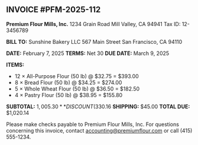 ## INVOICE #PFM-2025-112
**Premium Flour Mills, Inc.**
1234 Grain Road
Mill Valley, CA 94941
Tax ID: 12-3456789

**BILL TO:**
Sunshine Bakery LLC
567 Main Street
San Francisco, CA 94110

**DATE:** February 7, 2025
**TERMS:** Net 30
**DUE DATE:** March 9, 2025

**ITEMS:**
- 12 × All-Purpose Flour (50 lb) @ $32.75 = $393.00
- 8 × Bread Flour (50 lb) @ $34.25 = $274.00
- 5 × Whole Wheat Flour (50 lb) @ $36.50 = $182.50
- 4 × Pastry Flour (50 lb) @ $38.95 = $155.80

**SUBTOTAL:** $1,005.30
**DISCOUNT (3%):** -$30.16
**SHIPPING:** $45.00
**TOTAL DUE:** $1,020.14

Please make checks payable to Premium Flour Mills, Inc.
For questions concerning this invoice, contact accounting@premiumflour.com or call (415) 555-1234.
